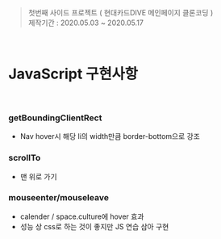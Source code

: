 > 첫번째 사이드 프로젝트 ( 현대카드DIVE 메인페이지 클론코딩 )   
제작기간 : 2020.05.03 ~ 2020.05.17

<br/>

# JavaScript 구현사항

<br/>

### getBoundingClientRect
- Nav hover시 해당 li의 width만큼 border-bottom으로 강조

### scrollTo
- 맨 위로 가기

### mouseenter/mouseleave
- calender / space.culture에 hover 효과
- 성능 상 css로 하는 것이 좋지만 JS 연습 삼아 구현

